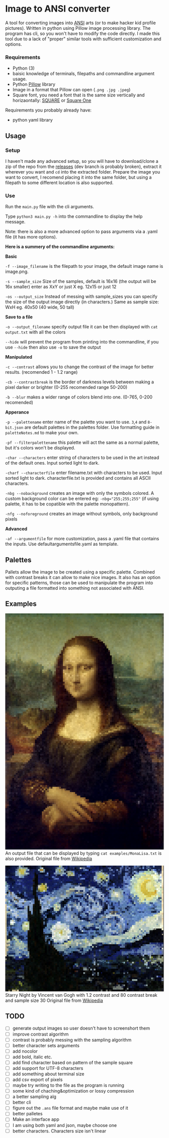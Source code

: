 # Image to ANSI converter
A tool for converting images into [ANSI](https://en.wikipedia.org/wiki/ANSI_escape_code) arts (or to make hacker kid profile pictures). Written in python using Pillow image processing library. The program has cli, so you won't have to modify the code directly. I made this tool due to a lack of "proper" similar tools with sufficient customization and options.

### Requirements
- Python (3)
- baisic knowledge of terminals, filepaths and commandline argument usage.
- Python [Pillow](https://pillow.readthedocs.io/en/stable/) library
- Image in a format that Pillow can open (`.png .jpg .jpeg`)
- Square font, you need a font that is the same size vertically and horizaontally: [SQUARE](https://strlen.com/square/) or [Square One](https://www.dafont.com/square-one.font)

Requirements you probably already have:
- python yaml library

## Usage

### Setup
I haven't made any advanced setup, so you will have to download/clone a zip of the repo from the [releases](https://github.com/andrei-akopian/Image-to-ANSI-Converter/releases) (dev branch is probably broken), extract it wherever you want and `cd` into the extracted folder. Prepare the image you want to convert, I recomend placing it into the same folder, but using a filepath to some different location is also supported.

### Use
Run the `main.py` file with the cli arguments.

Type `python3 main.py -h` into the commandline to display the help message.

Note: there is also a more advanced option to pass arguments via a .yaml file (it has more options).

**Here is a summery of the commandline arguments:**

**Basic**

`-f --image_filename` is the filepath to your image, the default image name is image.png.

`-s --sample_size` Size of the samples, default is 16x16 (the output will be 16x smaller) enter as XxY or just X eg. 12x15 or just 12

`-os --output_size` Instead of messing with sample_sizes you can specify the size of the output image directly (in characters.) Same as sample size: WxH eg. 40x50 (40 wide, 50 tall)

**Save to a file**

`-o --output_filename` specify output file it can be then displayed with `cat output.txt` with all the colors

`--hide` will prevent the program from printing into the commandline, if you use `--hide` then also use `-o` to save the output

**Manipulated**

`-c --contrast` allows you to change the contrast of the image for better results. (recomended 1 - 1.2 range)

`-cb --contrastbreak` is the border of darkness levels between making a pixel darker or brighter (0-255 recomended range 50-200)

`-b --blur` makes a wider range of colors blend into one. (0-765, 0-200 recomended)

**Apperance**

`-p --palettename` enter name of the palette you want to use. `3`,`4` and `8-bit.json` are default palettes in the palettes folder. Use formatting guide in `paletteNotes.md` to make your own.

`-pf --filterpalettename` this palette will act the same as a normal palette, but it's colors won't be displayed.

`-char --characters` enter string of characters to be used in the art instead of the default ones.  Input sorted light to dark.

`-charf --characterfile` enter filename.txt with characters to be used. Input sorted light to dark. characterfile.txt is provided and contains all ASCII characters.

`-nbg --nobackground` creates an image with only the symbols colored. A custom background color can be entered eg: `-nbg="255;255;255"` (if using palette, it has to be copatible with the palette monopattern).

`-nfg --noforeground` creates an image without symbols, only background pixels

**Advanced**

`-af --argumentfile` for more customization, pass a .yaml file that contains the inputs. Use defaultargumentsfile.yaml as template.

## Palettes
Pallets allow the image to be created using a specific palette. Combined with contrast breaks it can allow to make nice images. It also has an option for specific patterns, those can be used to manipulate the program into outputing a file formatted into something not associated with ANSI.

## Examples
![MonaLisaANSI](examples/MonaLisaANSI.png)
An output file that can be displayed by typing `cat examples/MonaLisa.txt` is also provided.
Original file from [Wikipedia](https://en.wikipedia.org/wiki/Mona_Lisa#/media/File:Mona_Lisa,_by_Leonardo_da_Vinci,_from_C2RMF_retouched.jpg)

![StarryNight](examples/StarryNightANSI.png)
Starry Night by Vincent van Gogh with 1.2 contrast and 80 contrast break and sample size 30
Original file from [Wikipedia](https://en.wikipedia.org/wiki/The_Starry_Night#/media/File:Van_Gogh_-_Starry_Night_-_Google_Art_Project.jpg)

## TODO
- [ ] generate output images so user doesn't have to screenshort them
- [ ] improve contrast algorithm
- [ ] contrast is probably messing with the sampling algorithm
- [ ] better character sets arguments
- [ ] add nocolor
- [ ] add bold, italic etc. 
- [ ] add find character based on pattern of the sample square
- [ ] add support for UTF-8 characters
- [ ] add something about terminal size
- [ ] add csv export of pixels
- [ ] maybe try writing to the file as the program is running
- [ ] some kind of chaching&optimization or lossy compression
- [ ] a better sampling alg
- [ ] better cli
- [ ] figure out the `.ans` file format and maybe make use of it
- [ ] better palletes 
- [ ] Make an interface app
- [ ] I am using both yaml and json, maybe choose one
- [ ] better characters. Characters size isn't linear
